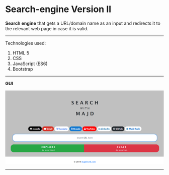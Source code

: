 # Search-engine Version II
**Search engine** that gets a URL/domain name as an input and redirects it to the relevant web page in case it is valid.

------------------------------------------------------------------------------------------------------------------------------------------

Technologies used:
1) HTML 5
2) CSS
3) JavaScript (ES6)
4) Bootstrap

------------------------------------------------------------------------------------------------------------------------------------------

**GUI**

![Image of the GUI](images/capture.PNG)


------------------------------------------------------------------------------------------------------------------------------------------

